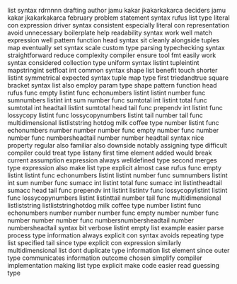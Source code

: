 list syntax rdrnnnn drafting author jamu kakar jkakarkakarca deciders jamu kakar jkakarkakarca february problem statement syntax rufus list type literal con expression driver syntax consistent especially literal con representation avoid unnecessary boilerplate help readability syntax work well match expression well pattern function head syntax sit cleanly alongside tuples map eventually set syntax scale custom type parsing typechecking syntax straightforward reduce complexity compiler ensure tool fmt easily work syntax considered collection type uniform syntax listint tupleintint mapstringint setfloat int common syntax shape list benefit touch shorter listint symmetrical expected syntax tuple map type first triedandtrue square bracket syntax list also employ param type shape pattern function head rufus func empty listint func echonumbers listint listint number func sumnumbers listint int sum number func sumtotal int listint total func sumtotal int headtail listint sumtotal head tail func prependv int listint func lossycopy listint func lossycopynumbers listint tail number tail func multidimensional listliststring hotdog milk coffee type number listint func echonumbers number number number func empty number func number number func numbersheadtail number number headtail syntax nice property regular also familiar also downside notably assigning type difficult compiler could treat type listany first time element added would break current assumption expression always welldefined type second merges type expression also make list type explicit almost case rufus func empty listint listint func echonumbers listint listint number func sumnumbers listint int sum number func sumacc int listint total func sumacc int listintheadtail sumacc head tail func prependv int listint listintv func lossycopylistint listint func lossycopynumbers listint listinttail number tail func multidimensional listliststring listliststringhotdog milk coffee type number listint func echonumbers number number number func empty number number func number number number func numbersnumbersheadtail number numbersheadtail syntax bit verbose listint empty list example easier parse process type information always explicit con syntax avoids repeating type list specified tail since type explicit con expression similarly multidimensional list dont duplicate type information list element since outer type communicates information outcome chosen simplify compiler implementation making list type explicit make code easier read guessing type